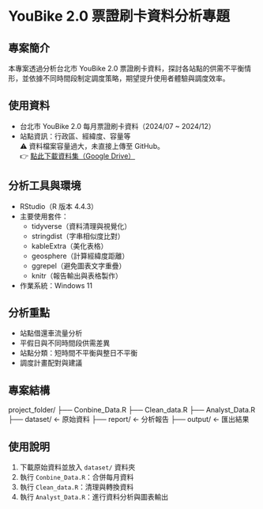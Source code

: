 # YouBike 2.0 票證刷卡資料分析專題

## 專案簡介
本專案透過分析台北市 YouBike 2.0 票證刷卡資料，探討各站點的供需不平衡情形，並依據不同時間段制定調度策略，期望提升使用者體驗與調度效率。

## 使用資料
- 台北市 YouBike 2.0 每月票證刷卡資料（2024/07 ~ 2024/12）
- 站點資訊：行政區、經緯度、容量等  
⚠️ 資料檔案容量過大，未直接上傳至 GitHub。  
👉 [點此下載資料集（Google Drive）](https://drive.google.com/drive/folders/1N4KWnGpvu_o9Pbu9UpOZAAWczYceHu8P?usp=drive_link)

## 分析工具與環境
- RStudio（R 版本 4.4.3）
- 主要使用套件：
  - tidyverse（資料清理與視覺化）
  - stringdist（字串相似度比對）
  - kableExtra（美化表格）
  - geosphere（計算經緯度距離）
  - ggrepel（避免圖表文字重疊）
  - knitr（報告輸出與表格製作）
- 作業系統：Windows 11

## 分析重點
- 站點借還車流量分析
- 平假日與不同時間段供需差異
- 站點分類：短時間不平衡與整日不平衡
- 調度計畫配對與建議

## 專案結構
project_folder/
├── Conbine_Data.R
├── Clean_data.R
├── Analyst_Data.R
├── dataset/         ← 原始資料
├── report/          ← 分析報告
├── output/          ← 匯出結果

## 使用說明
1. 下載原始資料並放入 `dataset/` 資料夾  
2. 執行 `Conbine_Data.R`：合併每月資料  
3. 執行 `Clean_data.R`：清理與轉換資料  
4. 執行 `Analyst_Data.R`：進行資料分析與圖表輸出  
